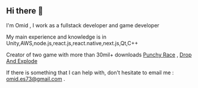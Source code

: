 ## Hi there 👋

I'm Omid , I work as a fullstack developer and game developer

My main experience and knowledge is in Unity,AWS,node.js,react.js,react.native,next.js,Qt,C++

Creator of two game with more than 30mil+ downloads [Punchy Race](https://play.google.com/store/apps/details?id=com.dopamine.dropexplode&hl=en_US&gl=US) ,  [Drop And Explode](https://play.google.com/store/apps/details?id=com.dopamine.dropexplode&hl=en_US&gl=US)

If there is something that I can help with, don't hesitate to email me : omid.es73@gmail.com .









